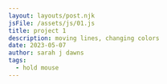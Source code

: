 ```yaml
---
layout: layouts/post.njk
jsFile: /assets/js/01.js
title: project 1
description: moving lines, changing colors
date: 2023-05-07
author: sarah j dawns
tags:
  - hold mouse
---
```

